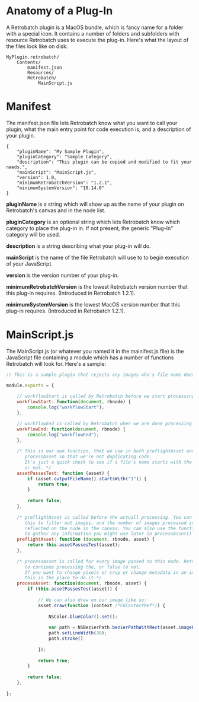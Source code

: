 # Anatomy of a Plug-In

A Retrobatch plugin is a MacOS bundle, which is fancy name for a folder with a special icon. It contains a number of folders and subfolders with resource Retrobatch uses to execute the plug-in. Here's what the layout of the files look like on disk:

```
MyPlugin.retrobatch/
    Contents/
        manifest.json
        Resources/
        Retrobatch/
            MainScript.js
```

# Manifest

The manifest.json file lets Retrobatch know what you want to call your plugin, what the main entry point for code execution is, and a description of your plugin.

```
{
    "pluginName": "My Sample Plugin",
    "pluginCategory": "Sample Category",
    "description": "This plugin can be copied and modified to fit your needs.",
    "mainScript": "MainScript.js",
    "version": 1.0,
    "minimumRetrobatchVersion": "1.2.1",
    "minimumSystemVersion": "10.14.0"
}
```

**pluginName** is a string which will show up as the name of your plugin on Retrobatch's canvas and in the node list.

**pluginCategory** is an optional string which lets Retrobatch know which category to place the plug-in in. If not present, the generic "Plug-In" category will be used.

**description** is a string describing what your plug-in will do.

**mainScript** is the name of the file Retrobatch will use to to begin execution of your JavaScript.

**version** is the version number of your plug-in.

**minimumRetrobatchVersion** is the lowest Retrobatch version number that this plug-in requires. (Introduced in Retrobatch 1.2.1).

**minimumSystemVersion** is the lowest MacOS version number that this plug-in requires. (Introduced in Retrobatch 1.2.1).



# MainScript.js

The MainScript.js (or whatever you named it in the mainifest.js file) is the JavaScript file containing a module which has a number of functions Retrobatch will look for. Here's a sample:

``` javascript
// This is a sample plugin that rejects any images who's file name doesn't start with a 1.

module.exports = {
    
    // workflowStart is called by Retrobatch before we start processing images.
    workflowStart: function(document, rbnode) {
        console.log("workflowStart");
    },

    // workflowEnd is called by Retrobatch when we are done processing images.
    workflowEnd: function(document, rbnode) {
        console.log("workflowEnd");
    },
    
    /* This is our own function, that we use in both preflightAsset and
       processAsset so that we're not duplicating code.
       It's just a quick check to see if a file's name starts with the number 1
       or not. */
    assetPassesTest: function (asset) {
        if (asset.outputFileName().startsWith("1")) {
            return true;
        }
        
        return false;   
    },
    
    /* preflightAsset is called before the actuall processing. You can use
       this to filter out images, and the number of images processed is
       reflected on the node in the canvas. You can also use the function
       to gather any information you might use later in processAsset() */
    preflightAsset: function (document, rbnode, asset) {
        return this.assetPassesTest(asset);
    },
    
    /* processAsset is called for every image passed to this node. Return true
       to continue processing the, or false to not.
       If you want to change pixels or crop or change metadata in an image,
       this is the place to do it.*/
    processAsset: function(document, rbnode, asset) {
        if (this.assetPassesTest(asset)) {
            
            // We can also draw on our image like so:
            asset.draw(function (context /*CGContextRef*/) {
                
                NSColor.blueColor().set();
                
                var path = NSBezierPath.bezierPathWithRect(asset.imageBounds())
                path.setLineWidth(30);
                path.stroke()
                
            });
            
            return true;
        }
        
        return false;
    },
    
};


```